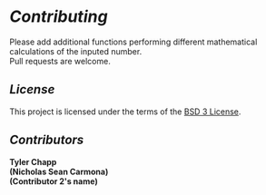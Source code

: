 # *Contributing*
Please add additional functions performing different mathematical calculations of the inputed number.<br/>
Pull requests are welcome.<br/>


## *License*
This project is licensed under the terms of the [BSD 3 License](https://choosealicense.com/licenses/bsd-3-clause/).

## *Contributors*
**Tyler Chapp<br/>
(Nicholas Sean Carmona)<br/>
(Contributor 2's name)**
